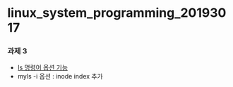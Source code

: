# linux_system_programming_20193017

### 과제 3
* [ls 명령어 옵션 기능](https://nochoco-lee.tistory.com/361)
* myls -i 옵션 : inode index 추가
